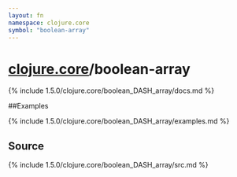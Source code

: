 ```yaml
---
layout: fn
namespace: clojure.core
symbol: "boolean-array"
---
```


# [clojure.core](../)/boolean-array

{% include 1.5.0/clojure.core/boolean_DASH_array/docs.md %}

##Examples

{% include 1.5.0/clojure.core/boolean_DASH_array/examples.md %}
## Source
{% include 1.5.0/clojure.core/boolean_DASH_array/src.md %}

